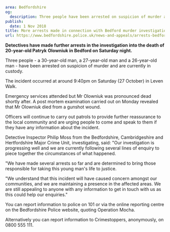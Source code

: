 ```yaml
area: Bedfordshire
og:
  description: Three people have been arrested on suspicion of murder and are currently in custody in connection with the death of Patryk Olowniuk.
publish:
  date: 1 Nov 2018
title: More arrests made in connection with Bedford murder investigation
url: https://www.bedfordshire.police.uk/news-and-appeals/arrests-bedford-murder-nov18
```

**Detectives have made further arrests in the investigation into the death of 20-year-old Patryk** **Olowniuk in Bedford on Saturday night.**

Three people - a 30-year-old man, a 27-year-old man and a 26-year-old man - have been arrested on suspicion of murder and are currently in custody.

The incident occurred at around 9:40pm on Saturday (27 October) in Leven Walk.

Emergency services attended but Mr Olowniuk was pronounced dead shortly after. A post mortem examination carried out on Monday revealed that Mr Olowniuk died from a gunshot wound.

Officers will continue to carry out patrols to provide further reassurance to the local community and are urging people to come and speak to them if they have any information about the incident.

Detective Inspector Philip Moss from the Bedfordshire, Cambridgeshire and Hertfordshire Major Crime Unit, investigating, said: "Our investigation is progressing well and we are currently following several lines of enquiry to piece together the circumstances of what happened.

"We have made several arrests so far and are determined to bring those responsible for taking this young man's life to justice.

"We understand that this incident will have caused concern amongst our communities, and we are maintaining a presence in the affected areas. We are still appealing to anyone with any information to get in touch with us as this could help our enquiries."

You can report information to police on 101 or via the online reporting centre on the Bedfordshire Police website, quoting Operation Mocha.

Alternatively you can report information to Crimestoppers, anonymously, on 0800 555 111.
